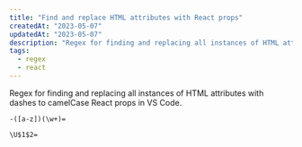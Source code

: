 ```yaml
---
title: "Find and replace HTML attributes with React props"
createdAt: "2023-05-07"
updatedAt: "2023-05-07"
description: "Regex for finding and replacing all instances of HTML attributes with dashes to camelCase React props in VS Code."
tags:
  - regex
  - react
---
```


Regex for finding and replacing all instances of HTML attributes with dashes to camelCase React props in VS Code.

```regex title="find"
-([a-z])(\w+)=
```

```regex title="replace"
\U$1$2=
```
